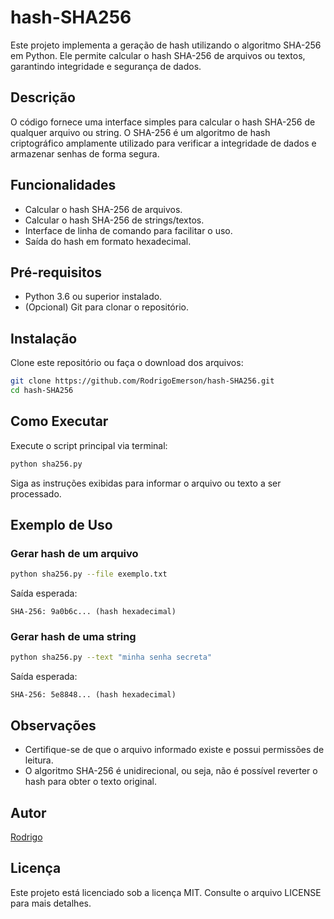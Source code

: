 # hash-SHA256

Este projeto implementa a geração de hash utilizando o algoritmo SHA-256 em Python. Ele permite calcular o hash SHA-256 de arquivos ou textos, garantindo integridade e segurança de dados.

## Descrição

O código fornece uma interface simples para calcular o hash SHA-256 de qualquer arquivo ou string. O SHA-256 é um algoritmo de hash criptográfico amplamente utilizado para verificar a integridade de dados e armazenar senhas de forma segura.

## Funcionalidades

- Calcular o hash SHA-256 de arquivos.
- Calcular o hash SHA-256 de strings/textos.
- Interface de linha de comando para facilitar o uso.
- Saída do hash em formato hexadecimal.

## Pré-requisitos

- Python 3.6 ou superior instalado.
- (Opcional) Git para clonar o repositório.

## Instalação

Clone este repositório ou faça o download dos arquivos:

```bash
git clone https://github.com/RodrigoEmerson/hash-SHA256.git
cd hash-SHA256
```

## Como Executar

Execute o script principal via terminal:

```bash
python sha256.py
```

Siga as instruções exibidas para informar o arquivo ou texto a ser processado.

## Exemplo de Uso

### Gerar hash de um arquivo

```bash
python sha256.py --file exemplo.txt
```

Saída esperada:
```
SHA-256: 9a0b6c... (hash hexadecimal)
```

### Gerar hash de uma string

```bash
python sha256.py --text "minha senha secreta"
```

Saída esperada:
```
SHA-256: 5e8848... (hash hexadecimal)
```

## Observações

- Certifique-se de que o arquivo informado existe e possui permissões de leitura.
- O algoritmo SHA-256 é unidirecional, ou seja, não é possível reverter o hash para obter o texto original.

## Autor

[Rodrigo](https://github.com/RodrigoEmerson)

## Licença

Este projeto está licenciado sob a licença MIT. Consulte o arquivo LICENSE para mais detalhes.
